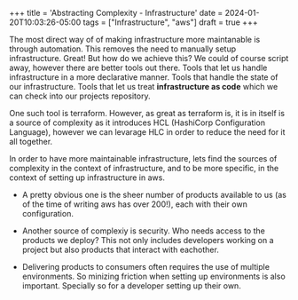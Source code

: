 +++
title = 'Abstracting Complexity - Infrastructure'
date = 2024-01-20T10:03:26-05:00
tags = ["Infrastructure", "aws"]
draft = true
+++

The most direct way of of making infrastructure more maintanable is through automation. This removes the need to manually setup infrastructure. Great! But how do we achieve this? We could of course script away, however there are better tools out there. Tools that let us handle infrastructure in a more declarative manner. Tools that handle the state of our infrastructure. Tools that let us treat **infrastructure as code** which we can check into our projects repository. 

One such tool is terraform. However, as great as terraform is, it is in itself is a source of complexity as it introduces HCL (HashiCorp Configuration Language), however we can levarage HLC in order to reduce the need for it all together.

In order to have more maintainable infrastructure, lets find the sources of complexity in the context of infrastructure, and to be more specific, in the context of setting up infrastructure in aws.

- A pretty obvious one is the sheer number of products available to us (as of the time of writing aws has over 200!), each with their own configuration. 

- Another source of complexiy is security. Who needs access to the products we deploy? This not only includes developers working on a project but also products that interact with eachother. 

- Delivering products to consumers often requires the use of multiple environments. So minizing friction when setting up environments is also important. Specially so for a developer setting up their own.
